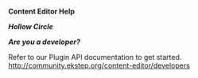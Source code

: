 **Content Editor Help**

***Hollow Circle***


***Are you a developer?***

Refer to our Plugin API documentation to get started.
<a href="http://community.ekstep.org/content-editor/developers" target="_blank">http://community.ekstep.org/content-editor/developers</a>